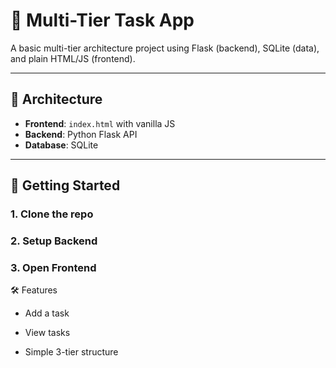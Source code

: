 # 📝 Multi-Tier Task App

A basic multi-tier architecture project using Flask (backend), SQLite (data), and plain HTML/JS (frontend).

---

## 🧱 Architecture

- **Frontend**: `index.html` with vanilla JS
- **Backend**: Python Flask API
- **Database**: SQLite

---

## 🚀 Getting Started

### 1. Clone the repo

### 2. Setup Backend

### 3. Open Frontend

🛠️ Features

* Add a task

* View tasks

* Simple 3-tier structure

